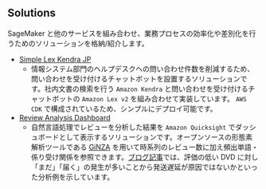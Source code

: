 ## Solutions

SageMaker と他のサービスを組み合わせ、業務プロセスの効率化や差別化を行うためのソリューションを格納/紹介します。

* [Simple Lex Kendra JP](https://github.com/aws-samples/simple-lex-kendra-jp)
  * 情報システム部門のヘルプデスクへの問い合わせ件数を削減するため、問い合わせを受け付けるチャットボットを設置するソリューションです。社内文書の検索を行う `Amazon Kendra` と問い合わせを受け付けるチャットボットの `Amazon Lex v2` を組み合わせて実装しています。 `AWS CDK` で構成されているため、シンプルにデプロイ可能です。
* [Review Analysis Dashboard](./review_analysis_dashboard/)
  * 自然言語処理でレビューを分析した結果を `Amazon Quicksight` でダッシュボードとして表示するソリューションです。オープンソースの形態素解析ツールである [GiNZA](https://megagonlabs.github.io/ginza/) を用いて時系列のレビュー数に加え頻出単語・係り受け関係を参照できます。[ブログ記事](https://aws.amazon.com/jp/blogs/news/amazon-sagemaker-amazon-quicksight-nlp-dashboard/)では、評価の低い DVD に対し 「まだ」「届く」の発生が多いことから発送遅延が原因ではないかといった分析例を示しています。
